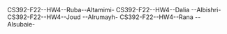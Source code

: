 
CS392-F22--HW4--Ruba--Altamimi-
CS392-F22--HW4--Dalia --Albishri-
CS392-F22--HW4--Joud --Alrumayh-
CS392-F22--HW4--Rana --Alsubaie-

